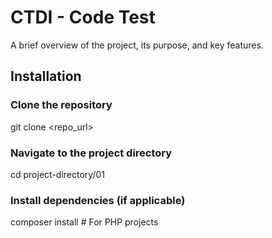 # CTDI - Code Test
A brief overview of the project, its purpose, and key features.

## Installation

### Clone the repository
git clone <repo_url>

### Navigate to the project directory
cd project-directory/01

### Install dependencies (if applicable)
composer install  # For PHP projects
